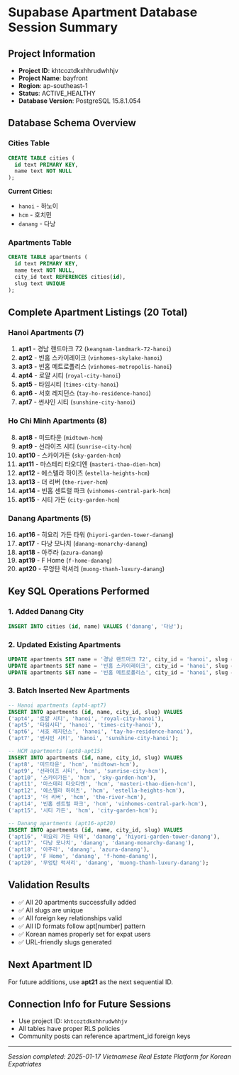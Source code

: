 # Supabase Apartment Database Session Summary

## Project Information
- **Project ID**: khtcoztdkxhhrudwhhjv
- **Project Name**: bayfront
- **Region**: ap-southeast-1
- **Status**: ACTIVE_HEALTHY
- **Database Version**: PostgreSQL 15.8.1.054

## Database Schema Overview

### Cities Table
```sql
CREATE TABLE cities (
  id text PRIMARY KEY,
  name text NOT NULL
);
```

**Current Cities:**
- `hanoi` - 하노이
- `hcm` - 호치민
- `danang` - 다낭

### Apartments Table
```sql
CREATE TABLE apartments (
  id text PRIMARY KEY,
  name text NOT NULL,
  city_id text REFERENCES cities(id),
  slug text UNIQUE
);
```

## Complete Apartment Listings (20 Total)

### Hanoi Apartments (7)
1. **apt1** - 경남 랜드마크 72 (`keangnam-landmark-72-hanoi`)
2. **apt2** - 빈홈 스카이레이크 (`vinhomes-skylake-hanoi`)
3. **apt3** - 빈홈 메트로폴리스 (`vinhomes-metropolis-hanoi`)
4. **apt4** - 로얄 시티 (`royal-city-hanoi`)
5. **apt5** - 타임시티 (`times-city-hanoi`)
6. **apt6** - 서호 레지던스 (`tay-ho-residence-hanoi`)
7. **apt7** - 썬샤인 시티 (`sunshine-city-hanoi`)

### Ho Chi Minh Apartments (8)
8. **apt8** - 미드타운 (`midtown-hcm`)
9. **apt9** - 선라이즈 시티 (`sunrise-city-hcm`)
10. **apt10** - 스카이가든 (`sky-garden-hcm`)
11. **apt11** - 마스테리 타오디엔 (`masteri-thao-dien-hcm`)
12. **apt12** - 에스텔라 하이츠 (`estella-heights-hcm`)
13. **apt13** - 더 리버 (`the-river-hcm`)
14. **apt14** - 빈홈 센트럴 파크 (`vinhomes-central-park-hcm`)
15. **apt15** - 시티 가든 (`city-garden-hcm`)

### Danang Apartments (5)
16. **apt16** - 히요리 가든 타워 (`hiyori-garden-tower-danang`)
17. **apt17** - 다낭 모나치 (`danang-monarchy-danang`)
18. **apt18** - 아주라 (`azura-danang`)
19. **apt19** - F Home (`f-home-danang`)
20. **apt20** - 무엉탄 럭셔리 (`muong-thanh-luxury-danang`)

## Key SQL Operations Performed

### 1. Added Danang City
```sql
INSERT INTO cities (id, name) VALUES ('danang', '다낭');
```

### 2. Updated Existing Apartments
```sql
UPDATE apartments SET name = '경남 랜드마크 72', city_id = 'hanoi', slug = 'keangnam-landmark-72-hanoi' WHERE id = 'apt1';
UPDATE apartments SET name = '빈홈 스카이레이크', city_id = 'hanoi', slug = 'vinhomes-skylake-hanoi' WHERE id = 'apt2';
UPDATE apartments SET name = '빈홈 메트로폴리스', city_id = 'hanoi', slug = 'vinhomes-metropolis-hanoi' WHERE id = 'apt3';
```

### 3. Batch Inserted New Apartments
```sql
-- Hanoi apartments (apt4-apt7)
INSERT INTO apartments (id, name, city_id, slug) VALUES
('apt4', '로얄 시티', 'hanoi', 'royal-city-hanoi'),
('apt5', '타임시티', 'hanoi', 'times-city-hanoi'),
('apt6', '서호 레지던스', 'hanoi', 'tay-ho-residence-hanoi'),
('apt7', '썬샤인 시티', 'hanoi', 'sunshine-city-hanoi');

-- HCM apartments (apt8-apt15)
INSERT INTO apartments (id, name, city_id, slug) VALUES
('apt8', '미드타운', 'hcm', 'midtown-hcm'),
('apt9', '선라이즈 시티', 'hcm', 'sunrise-city-hcm'),
('apt10', '스카이가든', 'hcm', 'sky-garden-hcm'),
('apt11', '마스테리 타오디엔', 'hcm', 'masteri-thao-dien-hcm'),
('apt12', '에스텔라 하이츠', 'hcm', 'estella-heights-hcm'),
('apt13', '더 리버', 'hcm', 'the-river-hcm'),
('apt14', '빈홈 센트럴 파크', 'hcm', 'vinhomes-central-park-hcm'),
('apt15', '시티 가든', 'hcm', 'city-garden-hcm');

-- Danang apartments (apt16-apt20)
INSERT INTO apartments (id, name, city_id, slug) VALUES
('apt16', '히요리 가든 타워', 'danang', 'hiyori-garden-tower-danang'),
('apt17', '다낭 모나치', 'danang', 'danang-monarchy-danang'),
('apt18', '아주라', 'danang', 'azura-danang'),
('apt19', 'F Home', 'danang', 'f-home-danang'),
('apt20', '무엉탄 럭셔리', 'danang', 'muong-thanh-luxury-danang');
```

## Validation Results
- ✅ All 20 apartments successfully added
- ✅ All slugs are unique
- ✅ All foreign key relationships valid
- ✅ All ID formats follow apt[number] pattern
- ✅ Korean names properly set for expat users
- ✅ URL-friendly slugs generated

## Next Apartment ID
For future additions, use **apt21** as the next sequential ID.

## Connection Info for Future Sessions
- Use project ID: `khtcoztdkxhhrudwhhjv`
- All tables have proper RLS policies
- Community posts can reference apartment_id foreign keys

---
*Session completed: 2025-01-17*
*Vietnamese Real Estate Platform for Korean Expatriates*
